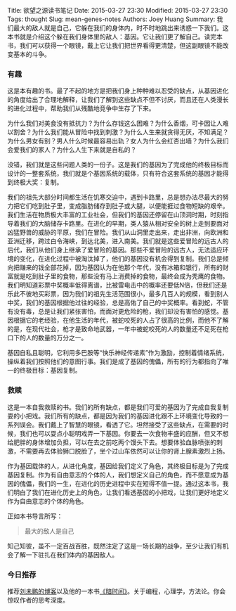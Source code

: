 Title: 欲望之源读书笔记
Date: 2015-03-27 23:30
Modified: 2015-03-27 23:30
Tags: thought
Slug: mean-genes-notes
Authors: Joey Huang
Summary: 我们最大的敌人就是自己，它躲在我们的身体内，时不时地跳出来诱惑一下我们。这本书就是介绍这个躲在我们身体里的敌人：基因。它让我们更了解自己。读完本书，我们可以获得一个眼镜，戴上它让我们把世界看得更清楚，但这副眼镜不能改变基本的斗争。

### 有趣

这是本有趣的书。最了不起的地方是把我们身上种种难以忍受的缺点，从基因进化的角度给出了合理地解释，让我们了解到这些缺点不但不讨厌，而且还在人类漫长的进化过程中，帮助我们从残酷地竞争中生存了下来。

为什么我们对美食没有抵抗力？为什么存钱这么困难？为什么香烟，可卡因让人难以割舍？为什么我们能从冒险中找到刺激？为什么人生来就贪得无厌，不知满足？为什么男女有别？男人什么时候最容易出轨？女人为什么会红杏出墙？为什么我们会爱我们的家人？为什么人生下来就是自私的？

没错，我们就是这些问题人类的一份子。这是我们的基因为了完成他的终极目标而设计的一整套系统，我们就是个基因系统的载体，只有符合这套系统的基因才能得到终极大奖：复制。

我们的祖先大部分时间都生活在饥寒交迫中，遇到卡路里，总是想办法尽最大的努力把它们吃到肚子里，变成脂肪储存到肚子或大腿，以便能捱过食物短缺的艰辛。我们生活在物质极大丰富的工业社会，但我们的基因还停留在山顶洞时期，时刻指导着我们的大脑储存卡路里。在进化的早期，类人猿从相对安全的树上走到要面对凶猛野兽的威胁的平原，我们在冒险。我们从山洞里走出来，走出非洲，向欧洲和亚洲迁移，跨过白令海峡，到达北美，进入南美。我们就是这些爱冒险的远古人的后代，我们从他们身上继承了爱冒险的基因。那些不爱冒险的远古人，无法适应环境的变化，在进化过程中被淘汰掉了，他们的基因没有机会得到复制。我们总是倾向把赚来的钱全部花掉，因为基因认为在他那个年代，没有冰箱和银行，所有的财富就是吃到肚子里的食物，那些没有马上消费掉的食物，最终会成为秃鹰的食物。我们明知道彩票中奖概率低得离谱，比被雷电击中的概率还要低N倍，但我们还是乐此不彼地买彩票，因为我们的祖先生活范围很小，最多几百人的规模，看到别人中奖，我们的基因根据他过往的经验，总是高佑了自己的中奖概率。看到蛇，不管有没有毒，总是让我们紧张害怕，而面对更危险的枪，我们却没有害怕的感觉。基因根据它的老经验，在他生活的年代，被蛇咬死的人占了很高的比例，而他不了解的是，在现代社会，枪才是致命地武器，一年中被蛇咬死的人的数量还不足死在枪口下的人的数量的万分之一。

基因自私且聪明，它利用多巴胺等“快乐神经传递素”作为激励，控制着情绪系统，操纵着我们按照他们的意图行事。我们是成了基因的傀儡，所有的行为都指向了唯一的终极目标：基因复制。

### 救赎

这是一本自我救赎的书。我们的所有缺点，都是我们可爱的基因为了完成自我复制耍的小把戏。我们所有的缺点，都是因为我们的基因进化跟不上环境变化导致的一系列误会。我们戴上了智慧的眼镜，看透了它。坦然接受了这些缺点，在需要的时候，我们也可以耍点小聪明戏弄一下基因。你要去一次食物丰盛的应酬，但又不想给肥胖的身体增加负担，可以在去之前吃两个馒头下去。想要体验血脉喷张的刺激，不需要再去体验狮口脱脸了，坐个过山车依然可以让你的肾上腺素激烈上扬。

作为基因载体的人，从进化角度，基因给我们定义了角色，其终极目标是为了完成基因复制。作为有自由意志的个体的人，我们想定义自己的角色，而不愿意成为基因的傀儡，我们的一生，在进化的历史进程中实在短得不值一提。通过这本书，我们明白了我们在进化历史上的角色，让我们看透基因的小把戏，让我们更好地定义作为自由意志的个体的角色。

正如本书导言所写：

> 最大的敌人是自己

知己知彼，虽不一定百战百胜，既然注定了这是一场长期的战争，至少让我们有机会了解一下驻扎在我们体内的基因敌人。

### 今日推荐

推荐[刘未鹏的博客][1]以及他的一本书[《暗时间》][2]。关于编程，心理学，方法论。你会惊叹作者的思考深度。

[1]: http://mindhacks.cn
[2]: http://book.douban.com/subject/6709809/



